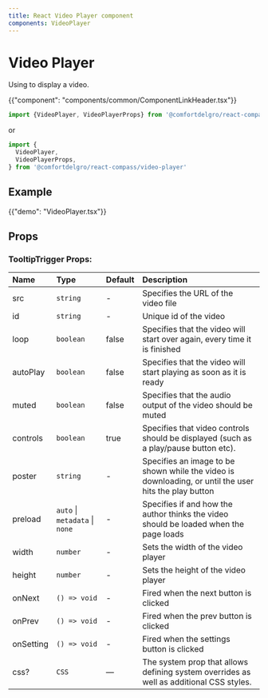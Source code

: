 ```yaml
---
title: React Video Player component
components: VideoPlayer
---
```


# Video Player

<p class="description">Using to display a video.</p>

{{"component": "components/common/ComponentLinkHeader.tsx"}}

```jsx
import {VideoPlayer, VideoPlayerProps} from '@comfortdelgro/react-compass'
```

or

```jsx
import {
  VideoPlayer,
  VideoPlayerProps,
} from '@comfortdelgro/react-compass/video-player'
```

## Example

{{"demo": "VideoPlayer.tsx"}}

## Props

### TooltipTrigger Props:

| Name      | Type                           | Default | Description                                                                                           |
| :-------- | :----------------------------- | :------ | :---------------------------------------------------------------------------------------------------- |
| src       | `string`                       | -       | Specifies the URL of the video file                                                                   |
| id        | `string`                       | -       | Unique id of the video                                                                                |
| loop      | `boolean`                      | false   | Specifies that the video will start over again, every time it is finished                             |
| autoPlay  | `boolean`                      | false   | Specifies that the video will start playing as soon as it is ready                                    |
| muted     | `boolean`                      | false   | Specifies that the audio output of the video should be muted                                          |
| controls  | `boolean`                      | true    | Specifies that video controls should be displayed (such as a play/pause button etc).                  |
| poster    | `string`                       | -       | Specifies an image to be shown while the video is downloading, or until the user hits the play button |
| preload   | `auto` \| `metadata` \| `none` | -       | Specifies if and how the author thinks the video should be loaded when the page loads                 |
| width     | `number`                       | -       | Sets the width of the video player                                                                    |
| height    | `number`                       | -       | Sets the height of the video player                                                                   |
| onNext    | `() => void`                   | -       | Fired when the next button is clicked                                                                 |
| onPrev    | `() => void`                   | -       | Fired when the prev button is clicked                                                                 |
| onSetting | `() => void`                   | -       | Fired when the settings button is clicked                                                             |
| css?      | `CSS`                          | —       | The system prop that allows defining system overrides as well as additional CSS styles.               |

